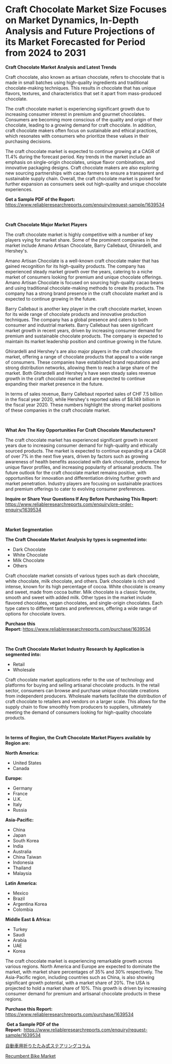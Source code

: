 <p><h1>Craft Chocolate Market Size Focuses on Market Dynamics, In-Depth Analysis and Future Projections of its Market Forecasted for Period from 2024 to 2031</h1></p><p><strong>Craft Chocolate Market Analysis and Latest Trends</strong></p>
<p><p>Craft chocolate, also known as artisan chocolate, refers to chocolate that is made in small batches using high-quality ingredients and traditional chocolate-making techniques. This results in chocolate that has unique flavors, textures, and characteristics that set it apart from mass-produced chocolate.</p><p>The craft chocolate market is experiencing significant growth due to increasing consumer interest in premium and gourmet chocolates. Consumers are becoming more conscious of the quality and origin of their chocolate, leading to a growing demand for craft chocolate. In addition, craft chocolate makers often focus on sustainable and ethical practices, which resonates with consumers who prioritize these values in their purchasing decisions.</p><p>The craft chocolate market is expected to continue growing at a CAGR of 11.4% during the forecast period. Key trends in the market include an emphasis on single-origin chocolates, unique flavor combinations, and innovative packaging designs. Craft chocolate makers are also exploring new sourcing partnerships with cacao farmers to ensure a transparent and sustainable supply chain. Overall, the craft chocolate market is poised for further expansion as consumers seek out high-quality and unique chocolate experiences.</p></p>
<p><strong>Get a Sample PDF of the Report:&nbsp;</strong> <a href="https://www.reliableresearchreports.com/enquiry/request-sample/1639534">https://www.reliableresearchreports.com/enquiry/request-sample/1639534</a></p>
<p>&nbsp;</p>
<p><strong>Craft Chocolate Major Market Players</strong></p>
<p><p>The craft chocolate market is highly competitive with a number of key players vying for market share. Some of the prominent companies in the market include Amano Artisan Chocolate, Barry Callebaut, Ghirardelli, and Hershey's.</p><p>Amano Artisan Chocolate is a well-known craft chocolate maker that has gained recognition for its high-quality products. The company has experienced steady market growth over the years, catering to a niche market of consumers looking for premium and unique chocolate offerings. Amano Artisan Chocolate is focused on sourcing high-quality cacao beans and using traditional chocolate-making methods to create its products. The company has a strong brand presence in the craft chocolate market and is expected to continue growing in the future.</p><p>Barry Callebaut is another key player in the craft chocolate market, known for its wide range of chocolate products and innovative production techniques. The company has a global presence and caters to both consumer and industrial markets. Barry Callebaut has seen significant market growth in recent years, driven by increasing consumer demand for premium and sustainable chocolate products. The company is expected to maintain its market leadership position and continue growing in the future.</p><p>Ghirardelli and Hershey's are also major players in the craft chocolate market, offering a range of chocolate products that appeal to a wide range of consumers. These companies have established brand reputations and strong distribution networks, allowing them to reach a large share of the market. Both Ghirardelli and Hershey's have seen steady sales revenue growth in the craft chocolate market and are expected to continue expanding their market presence in the future.</p><p>In terms of sales revenue, Barry Callebaut reported sales of CHF 7.5 billion in the fiscal year 2020, while Hershey's reported sales of $8.149 billion in the fiscal year 2020. These numbers highlight the strong market positions of these companies in the craft chocolate market.</p></p>
<p>&nbsp;</p>
<p><strong>What Are The Key Opportunities For Craft Chocolate Manufacturers?</strong></p>
<p><p>The craft chocolate market has experienced significant growth in recent years due to increasing consumer demand for high-quality and ethically sourced products. The market is expected to continue expanding at a CAGR of over 7% in the next five years, driven by factors such as growing awareness of health benefits associated with dark chocolate, preference for unique flavor profiles, and increasing popularity of artisanal products. The future outlook for the craft chocolate market remains positive, with opportunities for innovation and differentiation driving further growth and market penetration. Industry players are focusing on sustainable practices and premium offerings to cater to evolving consumer preferences.</p></p>
<p><strong>Inquire or Share Your Questions If Any Before Purchasing This Report:</strong> <a href="https://www.reliableresearchreports.com/enquiry/pre-order-enquiry/1639534">https://www.reliableresearchreports.com/enquiry/pre-order-enquiry/1639534</a></p>
<p>&nbsp;</p>
<p><strong>Market Segmentation</strong></p>
<p><strong>The Craft Chocolate Market Analysis by types is segmented into:</strong></p>
<p><ul><li>Dark Chocolate</li><li>White Chocolate</li><li>Milk Chocolate</li><li>Others</li></ul></p>
<p><p>Craft chocolate market consists of various types such as dark chocolate, white chocolate, milk chocolate, and others. Dark chocolate is rich and intense, known for its high percentage of cocoa. White chocolate is creamy and sweet, made from cocoa butter. Milk chocolate is a classic favorite, smooth and sweet with added milk. Other types in the market include flavored chocolates, vegan chocolates, and single-origin chocolates. Each type caters to different tastes and preferences, offering a wide range of options for chocolate lovers.</p></p>
<p><strong>Purchase this Report:&nbsp;</strong><a href="https://www.reliableresearchreports.com/purchase/1639534">https://www.reliableresearchreports.com/purchase/1639534</a></p>
<p>&nbsp;</p>
<p><strong>The Craft Chocolate Market Industry Research by Application is segmented into:</strong></p>
<p><ul><li>Retail</li><li>Wholesale</li></ul></p>
<p><p>Craft chocolate market applications refer to the use of technology and platforms for buying and selling artisanal chocolate products. In the retail sector, consumers can browse and purchase unique chocolate creations from independent producers. Wholesale markets facilitate the distribution of craft chocolate to retailers and vendors on a larger scale. This allows for the supply chain to flow smoothly from producers to suppliers, ultimately meeting the demand of consumers looking for high-quality chocolate products.</p></p>
<p>&nbsp;</p>
<p><strong>In terms of Region, the Craft Chocolate Market Players available by Region are:</strong></p>
<p>
    <p> <strong> North America: </strong>
        <ul>
            <li>United States</li>
            <li>Canada</li>
        </ul>
        </p> 
    <p> <strong> Europe: </strong>
        <ul>
            <li>Germany</li>
            <li>France</li>
            <li>U.K.</li>
            <li>Italy</li>
            <li>Russia</li>
        </ul>
        </p> 
    <p> <strong> Asia-Pacific: </strong>
        <ul>
            <li>China</li>
            <li>Japan</li>
            <li>South Korea</li>
            <li>India</li>
            <li>Australia</li>
            <li>China Taiwan</li>
            <li>Indonesia</li>
            <li>Thailand</li>
            <li>Malaysia</li>
        </ul>
        </p> 
    <p> <strong> Latin America: </strong>
        <ul>
            <li>Mexico</li>
            <li>Brazil</li>
            <li>Argentina Korea</li>
            <li>Colombia</li>
        </ul>
        </p> 
    <p> <strong> Middle East & Africa: </strong>
        <ul>
            <li>Turkey</li>
            <li>Saudi</li>
            <li>Arabia</li>
            <li>UAE</li>
            <li>Korea</li>
        </ul>
    </p>
    </p>
<p><p>The craft chocolate market is experiencing remarkable growth across various regions. North America and Europe are expected to dominate the market, with market share percentages of 35% and 30% respectively. The Asia-Pacific region, including countries such as China, is also showing significant growth potential, with a market share of 20%. The USA is projected to hold a market share of 10%. This growth is driven by increasing consumer demand for premium and artisanal chocolate products in these regions.</p></p>
<p><strong>Purchase this Report: </strong><a href="https://www.reliableresearchreports.com/purchase/1639534">https://www.reliableresearchreports.com/purchase/1639534</a></p>
<p>&nbsp;<strong>Get a Sample PDF of the Report:&nbsp;&nbsp;</strong><a href="https://www.reliableresearchreports.com/enquiry/request-sample/1639534">https://www.reliableresearchreports.com/enquiry/request-sample/1639534</a></p>
<p><strong></strong></p>
<p><p><a href="https://medium.com/@gordonjast2023/%E8%87%AA%E5%8B%95%E8%BB%8A%E7%94%A8%E5%8F%AF%E7%B8%AE%E6%80%A7%E3%82%B9%E3%83%86%E3%82%A2%E3%83%AA%E3%83%B3%E3%82%B0%E3%82%B3%E3%83%A9%E3%83%A0%E5%B8%82%E5%A0%B4%E5%B1%95%E6%9C%9B-%E6%A5%AD%E7%95%8C%E6%A6%82%E8%A6%81%E3%81%A8%E4%BA%88%E6%B8%AC-2024%E5%B9%B4%E3%81%8B%E3%82%892031%E5%B9%B4%E3%81%BE%E3%81%A7-5f9d9195dfd9">自動車用折りたたみ式ステアリングコラム</a></p><p><a href="https://cedar-agate-3da.notion.site/Global-Recumbent-Bike-Market-Size-and-Market-Trends-Insights-and-Projections-from-2024-to-2031-7b614ba95ed84bc2bda41eb85dede778">Recumbent Bike Market</a></p></p>